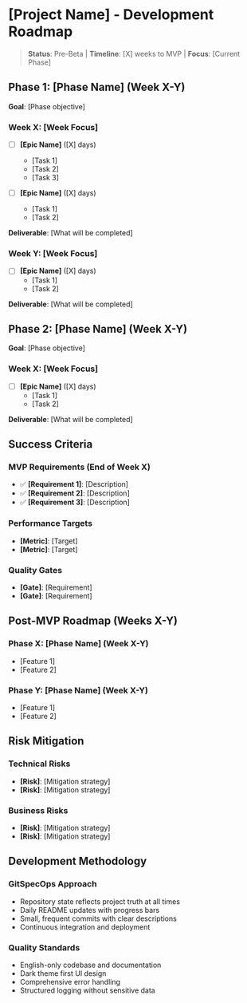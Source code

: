 # [Project Name] - Development Roadmap

> **Status**: Pre-Beta | **Timeline**: [X] weeks to MVP | **Focus**: [Current Phase]

## Phase 1: [Phase Name] (Week X-Y)
**Goal**: [Phase objective]

### Week X: [Week Focus]
- [ ] **[Epic Name]** ([X] days)
  - [Task 1]
  - [Task 2]
  - [Task 3]

- [ ] **[Epic Name]** ([X] days)
  - [Task 1]
  - [Task 2]

**Deliverable**: [What will be completed]

### Week Y: [Week Focus]
- [ ] **[Epic Name]** ([X] days)
  - [Task 1]
  - [Task 2]

**Deliverable**: [What will be completed]

## Phase 2: [Phase Name] (Week X-Y)
**Goal**: [Phase objective]

### Week X: [Week Focus]
- [ ] **[Epic Name]** ([X] days)
  - [Task 1]
  - [Task 2]

**Deliverable**: [What will be completed]

## Success Criteria

### MVP Requirements (End of Week X)
- ✅ **[Requirement 1]**: [Description]
- ✅ **[Requirement 2]**: [Description]
- ✅ **[Requirement 3]**: [Description]

### Performance Targets
- **[Metric]**: [Target]
- **[Metric]**: [Target]

### Quality Gates
- **[Gate]**: [Requirement]
- **[Gate]**: [Requirement]

## Post-MVP Roadmap (Weeks X-Y)

### Phase X: [Phase Name] (Week X-Y)
- [Feature 1]
- [Feature 2]

### Phase Y: [Phase Name] (Week X-Y)
- [Feature 1]
- [Feature 2]

## Risk Mitigation

### Technical Risks
- **[Risk]**: [Mitigation strategy]
- **[Risk]**: [Mitigation strategy]

### Business Risks
- **[Risk]**: [Mitigation strategy]
- **[Risk]**: [Mitigation strategy]

## Development Methodology

### GitSpecOps Approach
- Repository state reflects project truth at all times
- Daily README updates with progress bars
- Small, frequent commits with clear descriptions
- Continuous integration and deployment

### Quality Standards
- English-only codebase and documentation
- Dark theme first UI design
- Comprehensive error handling
- Structured logging without sensitive data
